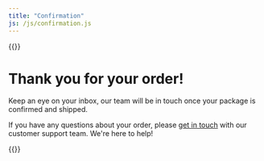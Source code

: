 ```yaml
---
title: "Confirmation"
js: /js/confirmation.js
---
```

{{<rawhtml>}}

<div class="order-confirmation">
      <h1>Thank you for your order!</h1>
      <p>Keep an eye on your inbox, our team will be in touch once your package is confirmed and shipped.</p>
      <div class="support">
              <p>If you have any questions about your order, please <a href="./contact">get in touch</a> with our customer support team. We're here to help!</p>
      </div>
{{</rawhtml>}}

